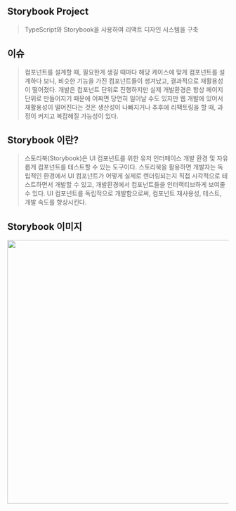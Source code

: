 ## Storybook Project
> TypeScript와 Storybook을 사용하여 리액트 디자인 시스템을 구축

## 이슈
> 컴포넌트를 설계할 때, 필요한게 생길 때마다 해당 케이스에 맞게 컴포넌트를 설계하다 보니, 비슷한 기능을 가진 컴포넌트들이 생겨났고, 결과적으로 재활용성이 떨어졌다. 개발은 컴포넌트 단위로 진행하지만 실제 개발환경은 항상 페이지 단위로 만들어지기 때문에 어쩌면 당연히 일어날 수도 있지만
웹 개발에 있어서 재활용성이 떨어진다는 것은 생산성이 나빠지거나 추후에 리팩토링을 할 때, 과정이 커지고 복잡해질 가능성이 있다.

## Storybook 이란?
> 스토리북(Storybook)은 UI 컴포넌트를 위한 유저 인터페이스 개발 환경 및 자유롭게 컴포넌트를 테스트할 수 있는 도구이다. 스토리북을 활용하면 개발자는 독립적인 환경에서 UI 컴포넌트가 어떻게 실제로 렌더링되는지 직접 시각적으로 테스트하면서 개발할 수 있고, 개발환경에서 컴포넌트들을 인터랙티브하게 보여줄 수 있다.
> UI 컴포넌트를 독립적으로 개발함으로써, 컴포넌트 재사용성, 테스트, 개발 속도를 향상시킨다.

## Storybook 이미지
<img src="https://user-images.githubusercontent.com/46251629/99775931-73340100-2b53-11eb-9296-404e98a12a54.png" width="600px"/>
